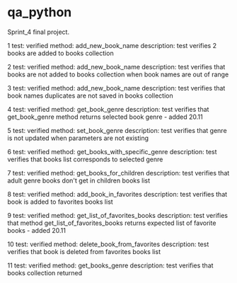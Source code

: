 # qa_python
Sprint_4 final project.

1 test: 
verified method: add_new_book_name
description: test verifies 2 books are added to books collection

2 test: 
verified method: add_new_book_name
description: test verifies that books are not added to books collection when book names are out of range

3 test: 
verified method: add_new_book_name
description: test verifies that book names duplicates are not saved in books collection

4 test: 
verified method: get_book_genre
description: test verifies that get_book_genre method returns selected book genre - added 20.11

5 test: 
verified method: set_book_genre
description: test verifies that genre is not updated when parameters are not existing

6 test: 
verified method: get_books_with_specific_genre
description: test verifies that books list corresponds to selected genre

7 test: 
verified method: get_books_for_children
description: test verifies that adult genre books don't get in children books list

8 test: 
verified method: add_book_in_favorites
description: test verifies that book is added to favorites books list

9 test: 
verified method: get_list_of_favorites_books
description: test verifies that method get_list_of_favorites_books returns expected list of favorite books  - added 20.11

10 test: 
verified method: delete_book_from_favorites
description: test verifies that book is deleted from favorites books list

11 test:
verified method: get_books_genre
description: test verifies that books collection returned